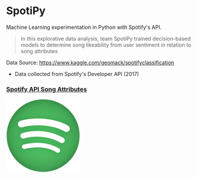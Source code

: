 # SpotiPy
Machine Learning experimentation in Python with Spotify's API.
> In this explorative data analysis, team SpotiPy trained decision-based models to determine song likeability from user sentiment in relation to song attributes

Data Source:
https://www.kaggle.com/geomack/spotifyclassification

- Data collected from Spotify's Developer API (2017) 

### [Spotify API Song Attributes](https://developer.spotify.com/documentation/web-api/reference/tracks/get-audio-features/ "Spotify API Song Features")

![Spotify](https://github.com/RyanSchraeder/SpotiPy/blob/master/Images/Spotify_Icon_RGB_Green_edited.jpg "Spotify")
